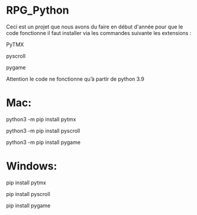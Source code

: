 # RPG_Python
Ceci est un projet que nous avons du faire en début d'année
pour que le code fonctionne il faut installer via les commandes suivante les extensions :

PyTMX

pyscroll

pygame

Attention le code ne fonctionne qu’à partir de python 3.9

# Mac:

python3 -m pip install pytmx

python3 -m pip install pyscroll

python3 -m pip install pygame

# Windows:

pip install pytmx

pip install pyscroll

pip install pygame
